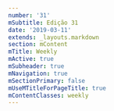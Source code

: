 ```yaml
---
number: '31'
mSubtitle: Edição 31
date: '2019-03-11'
extends: _layouts.markdown
section: mContent
mTitle: Weekly
mActive: true
mSubheader: true
mNavigation: true
mSectionPrimary: false
mUseMTitleForPageTitle: true
mContentClasses: weekly
---
```

 
